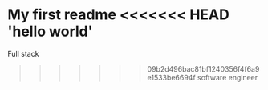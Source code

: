My first readme
<<<<<<< HEAD
'hello world'
=======
Full stack
>>>>>>> 09b2d496bac81bf1240356f4f6a9e1533be6694f
software engineer
